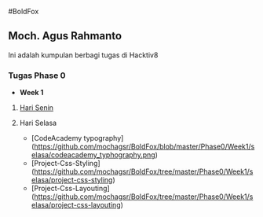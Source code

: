 ﻿#BoldFox

## Moch. Agus Rahmanto

Ini adalah kumpulan berbagi tugas di Hacktiv8

### Tugas Phase 0

*  **Week 1**

1. [Hari Senin](https://github.com/mochagsr/BoldFox/tree/master/Phase0/Week1/Senin)
   
2. Hari Selasa
	* [CodeAcademy typography] 
	(https://github.com/mochagsr/BoldFox/blob/master/Phase0/Week1/selasa/codeacademy_typhography.png)
	* [Project-Css-Styling]
		(https://github.com/mochagsr/BoldFox/tree/master/Phase0/Week1/selasa/project-css-styling)
	* [Project-Css-Layouting]
	(https://github.com/mochagsr/BoldFox/tree/master/Phase0/Week1/selasa/project-css-layouting)
   
